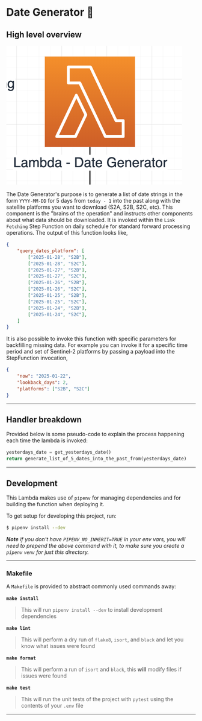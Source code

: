# Date Generator 📆

## High level overview

![Date Generator in S2 Downloader diagram](../../images/hls-s2-downloader-date-generator.png)

The Date Generator's purpose is to generate a list of date strings in the form `YYYY-MM-DD` for 5 days from `today - 1` into the past along with the satellite platforms you want to download (S2A, S2B, S2C, etc).
This component is the "brains of the operation" and instructs other components about what data should be downloaded.
It is invoked within the `Link Fetching` Step Function on daily schedule for standard forward processing operations.
The output of this function looks like,

```json
{
    "query_dates_platform": [
        ["2025-01-28", "S2B"],
        ["2025-01-28", "S2C"],
        ["2025-01-27", "S2B"],
        ["2025-01-27", "S2C"],
        ["2025-01-26", "S2B"],
        ["2025-01-26", "S2C"],
        ["2025-01-25", "S2B"],
        ["2025-01-25", "S2C"],
        ["2025-01-24", "S2B"],
        ["2025-01-24", "S2C"],
    ]
}
```

It is also possible to invoke this function with specific parameters for backfilling missing data. For example you can invoke it for a specific time period and set of Sentinel-2 platforms by passing a payload into the StepFunction invocation,

```json
{
    "now": "2025-01-22",
    "lookback_days": 2,
    "platforms": ["S2B", "S2C"]
}
```

---

## Handler breakdown

Provided below is some pseudo-code to explain the process happening each time the lambda is invoked:

```python
yesterdays_date = get_yesterdays_date()
return generate_list_of_5_dates_into_the_past_from(yesterdays_date)
```

---

## Development

This Lambda makes use of `pipenv` for managing dependencies and for building the function when deploying it.

To get setup for developing this project, run:

```bash
$ pipenv install --dev
```

_**Note** if you don't have `PIPENV_NO_INHERIT=TRUE` in your env vars, you will need to prepend the above command with it, to make sure you create a `pipenv` `venv` for just this directory._

---

### Makefile

A `Makefile` is provided to abstract commonly used commands away:

**`make install`**

> This will run `pipenv install --dev` to install development dependencies

**`make lint`**

> This will perform a dry run of `flake8`, `isort`, and `black` and let you know what issues were found

**`make format`**

> This will perform a run of `isort` and `black`, this **will** modify files if issues were found

**`make test`**

> This will run the unit tests of the project with `pytest` using the contents of your `.env` file

---

